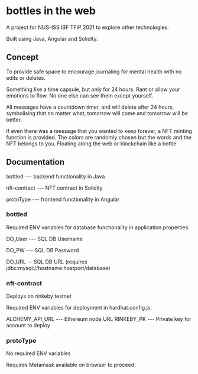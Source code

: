 
# bottles in the web

A project for NUS-ISS IBF TFIP 2021 to explore other technologies. 

Built using Java, Angular and Solidity.

## Concept
To provide safe space to encourage journaling for mental health with no edits or deletes.

Something like a time capsule, but only for 24 hours. Rant or allow your emotions to flow. No one else can see them except yourself.

All messages have a countdown timer, and will delete after 24 hours, symbolising that no matter what, tomorrow will come and tomorrow will be better.

If even there was a message that you wanted to keep forever, a NFT minting function is provided. The colors are randomly chosen but the words and the NFT belongs to you. Floating along the web or blockchain like a bottle.
## Documentation

bottled --- backend functionality in Java

nft-contract --- NFT contract in Solidity

protoType --- frontend functionality in Angular

### bottled
Required ENV variables for database functionality in application.properties:

DO_User --- SQL DB Username

DO_PW --- SQL DB Password

DO_URL -- SQL DB URL (requires jdbc:mysql://hostname:hostport/database)

### nft-contract
Deploys on rinkeby testnet

Required ENV variables for deployment in hardhat.config.js:

ALCHEMY_API_URL --- Ethereum node URL
RINKEBY_PK --- Private key for account to deploy

### protoType
No required ENV variables

Requires Metamask available on browser to proceed.

